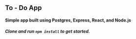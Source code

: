 ## To - Do App

#### Simple app built using Postgres, Express, React, and Node.js

##### Clone and run `npm install` to get started.